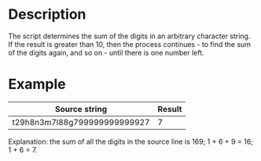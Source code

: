 # Description
The script determines the sum of the digits in an arbitrary character string. If the result is greater than 10, then the process continues - to find the sum of the digits again, and so on - until there is one number left.
# Example
| Source string | Result |
|---|---|
| t29h8n3m7l88g799999999999927 | 7 |

Explanation: the sum of all the digits in the source line is 169; 1 + 6 + 9 = 16; 1 + 6 = 7.